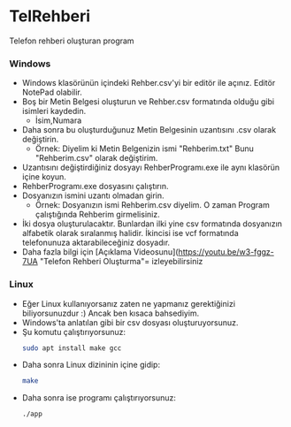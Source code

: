 # TelRehberi
Telefon rehberi oluşturan program 

### Windows
- Windows klasörünün içindeki Rehber.csv'yi bir editör ile açınız. Editör NotePad olabilir.
- Boş bir Metin Belgesi oluşturun ve Rehber.csv formatında olduğu gibi isimleri kaydedin.
    - İsim,Numara
- Daha sonra bu oluşturduğunuz Metin Belgesinin uzantısını .csv olarak değiştirin.
    - Örnek: Diyelim ki Metin Belgenizin ismi "Rehberim.txt" Bunu "Rehberim.csv" olarak değiştirim.
- Uzantısını değiştirdiğiniz dosyayı RehberProgramı.exe ile aynı klasörün içine koyun.
- RehberProgramı.exe dosyasını çalıştırın.
- Dosyanızın ismini uzantı olmadan girin.
    - Örnek: Dosyanızın ismi Rehberim.csv diyelim. O zaman Program çalıştığında Rehberim girmelisiniz.
- İki dosya oluşturulacaktır. Bunlardan ilki yine csv formatında dosyanızın alfabetik olarak sıralanmış halidir. İkincisi ise vcf formatında telefonunuza aktarabileceğiniz dosyadır.
- Daha fazla bilgi için [Açıklama Videosunu](https://youtu.be/w3-fggz-7UA "Telefon Rehberi Oluşturma"= izleyebilirsiniz


### Linux
- Eğer Linux kullanıyorsanız zaten ne yapmanız gerektiğinizi biliyorsunuzdur :) Ancak ben kısaca bahsediyim.
- Windows'ta anlatılan gibi bir csv dosyası oluşturuyorsunuz.
- Şu komutu çalıştırıyorsunuz:
    ```bash
    sudo apt install make gcc
    ```
- Daha sonra Linux dizininin içine gidip:
    ```bash
    make
    ```
- Daha sonra ise programı çalıştırıyorsunuz:
    ```bash
    ./app
    ```

